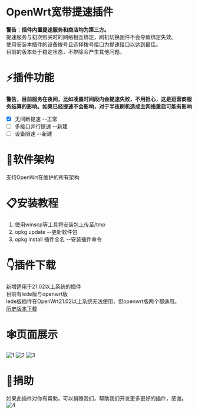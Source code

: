 # OpenWrt宽带提速插件
**警告：插件内置提速服务和商店均为第三方。**
<br/>提速服务与初次购买时的网络相互绑定，刷机切换固件不会导致绑定失效。
<br/>使用安装本插件的设备拨号且选择拨号接口为提速接口以达到最佳。
<br/>目前的版本处于稳定状态，不排除会产生其他问题。
# ⚡️插件功能
 **警告，目前服务在夜间，比如凌晨时间段内会提速失败，不用担心，这是运营商服务结算的影响。如果已经提速不会影响，对于半夜刷机造成主网络重启可能有影响**
 - [x] 无间断提速 --正常
 - [ ] 多接口并行提速 --新建
 - [ ] 设备限速 --新建
# 🔩软件架构
支持OpenWrt在维护的所有架构
# 📋安装教程
1.  使用winscp等工具将安装包上传至/tmp
2.  opkg update --更新软件包
3.  opkg install 插件全名 --安装插件命令
# 👇插件下载
新增适用于21.02以上系统的插件
<br/>目前有lede版与openwrt版
<br/>lede版插件在OpenWrt21.02以上系统无法使用，但openwrt版两个都适用。
<br/><a href="https://github.com/Diciya/luci-app-broadbandacc/releases">历史版本下载</a>
# 🕸页面展示
![1](https://github.com/Diciya/luci-app-broadbandacc/assets/76506087/6276fcdf-a91d-4e54-8f68-12f819f47505)
![2](https://github.com/Diciya/luci-app-broadbandacc/assets/76506087/daa6ac41-be3a-4c66-bd21-831a2435ed26)
![3](https://github.com/Diciya/luci-app-broadbandacc/assets/76506087/7a615acd-1f8f-4499-822f-db204cb34383)

# 🤝捐助
如果此插件对你有帮助，可以捐赠我们，帮助我们开发更多更好的插件，感谢。
![4](https://github.com/Diciya/luci-app-broadbandacc/assets/76506087/3ee25457-9657-47ab-9311-a0770d7349b9)

